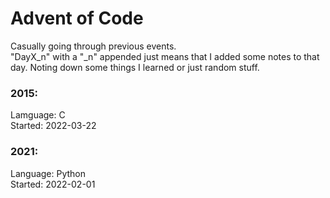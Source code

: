 # Advent of Code

Casually going through previous events.\
"DayX_n" with a "_n" appended just means that I added some notes to that day.
Noting down some things I learned or just random stuff.

### 2015:
Lamguage: C\
Started: 2022-03-22

### 2021:
Language: Python\
Started: 2022-02-01
